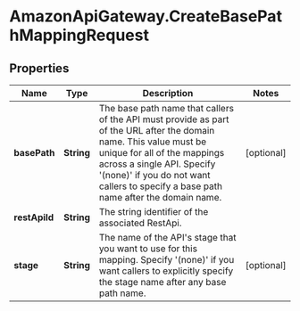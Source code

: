 # AmazonApiGateway.CreateBasePathMappingRequest

## Properties

Name | Type | Description | Notes
------------ | ------------- | ------------- | -------------
**basePath** | **String** | The base path name that callers of the API must provide as part of the URL after the domain name. This value must be unique for all of the mappings across a single API. Specify &#39;(none)&#39; if you do not want callers to specify a base path name after the domain name. | [optional] 
**restApiId** | **String** | The string identifier of the associated RestApi. | 
**stage** | **String** | The name of the API&#39;s stage that you want to use for this mapping. Specify &#39;(none)&#39; if you want callers to explicitly specify the stage name after any base path name. | [optional] 


